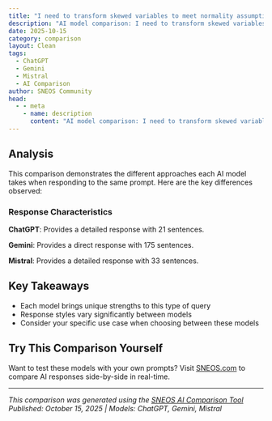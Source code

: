 ```yaml
---
title: "I need to transform skewed variables to meet normality assumptions. Help me: 1) Assess skewness and kurtosis statistics"
description: "AI model comparison: I need to transform skewed variables to meet normality assumptions. Help me: 1) Assess skewness and ..."
date: 2025-10-15
category: comparison
layout: Clean
tags:
  - ChatGPT
  - Gemini
  - Mistral
  - AI Comparison
author: SNEOS Community
head:
  - - meta
    - name: description
      content: "AI model comparison: I need to transform skewed variables to meet normality assumptions. Help me: 1) Assess skewness and kurtosis statistics..."
---
```


<ChatComparison
  title="I need to transform skewed variables to meet normality assumptions. Help me: 1) Assess skewness and kurtosis statistics"
  prompt="I need to transform skewed variables to meet normality assumptions. Help me: 1) Assess skewness and kurtosis statistics"
  :responses='{"ChatGPT": "Certainly! To assess skewness and kurtosis statistics of your variables, you\u0027ll typically perform the following steps:\n\n### Step 1: Calculate Skewness and Kurtosis\n\nSkewness indicates the asymmetry of the distribution of values in a dataset. A skewness of:\n- **0** means it\u2019s perfectly symmetrical.\n- **Positive skewness** indicates a long right tail (more values on the left).\n- **Negative skewness** indicates a long left tail (more values on the right).\n\nKurtosis measures the \u0022tailedness\u0022 of the distribution. A kurtosis of:\n- **3** indicates a normal distribution.\n- **Greater than 3** indicates heavier tails (leptokurtic).\n- **Less than 3** indicates lighter tails (platykurtic).\n\n### Step 2: Calculate using software\n\nIf you\u0027re using software like Python (with Pandas and Scipy), R, or any statistical software, you can calculate skewness and kurtosis easily.\n\n**Python Example:**\n\n\u0060\u0060\u0060python\nimport pandas as pd\nfrom scipy.stats import skew, kurtosis\n\n# Example data\ndata = pd.Series([your_data_here])\n\n# Calculate skewness and kurtosis\nskewness = skew(data)\nkurt = kurtosis(data)\n\nprint(f\u0027Skewness: {skewness}\u0027)\nprint(f\u0027Kurtosis: {kurt}\u0027)\n\u0060\u0060\u0060\n\n**R Example:**\n\n\u0060\u0060\u0060R\n# Example data\ndata \u003C- c(your_data_here)\n\n# Calculate skewness and kurtosis\nlibrary(moments)\n\nskewness_value \u003C- skewness(data)\nkurtosis_value \u003C- kurtosis(data)\n\ncat(\u0022Skewness:\u0022, skewness_value, \u0022\\n\u0022)\ncat(\u0022Kurtosis:\u0022, kurtosis_value, \u0022\\n\u0022)\n\u0060\u0060\u0060\n\n### Step 3: Interpret the Results\n\nOnce you have the skewness and kurtosis values, interpret them:\n\n- If skewness is significantly different from 0 (typically greater than \u00B11), the variable is skewed.\n- If kurtosis is significantly different from 3, it indicates a deviation from the normal distribution in terms of the tails.\n\n### Step 4: Next Steps for Transformation\n\nIf your variables are skewed, you may want to apply transformations to achieve normality. Common transformations include:\n\n- **Log Transformation:** For right skewed data.\n- **Square Root Transformation:** Works for moderately skewed data.\n- **Box-Cox Transformation:** A more general transformation for any type of skewness.\n- **Yeo-Johnson Transformation:** A modification of Box-Cox that can handle zero and negative values.\n\nAlways visualize the distribution before and after transformation (using histograms or Q-Q plots) to assess the effectiveness of the transformation.\n\nIf you need help with specific data or further analyses, feel free to share more information!", "Gemini": "You\u0027re on the right track! Assessing skewness and kurtosis is the crucial first step to determine if your variables deviate significantly from a normal distribution and thus require transformation.\n\nLet\u0027s break down what these statistics are, why they matter, how to calculate them, and how to interpret their values.\n\n---\n\n## 1. Assessing Skewness and Kurtosis Statistics\n\n### What are Skewness and Kurtosis?\n\nBoth skewness and kurtosis are descriptive statistics that help quantify the shape of a distribution.\n\n1.  **Skewness:**\n    *   **What it measures:** The degree of asymmetry of the distribution around its mean.\n    *   **Visual:** It tells you if the \u0022tail\u0022 of the distribution is longer on one side or the other.\n    *   **Types:**\n        *   **Positive Skew (Right-Skewed):** The tail on the right side of the distribution is longer or fatter than the left side. The mean is typically greater than the median. (e.g., income data, reaction times).\n        *   **Negative Skew (Left-Skewed):** The tail on the left side of the distribution is longer or fatter than the right side. The mean is typically less than the median. (e.g., test scores where most people do well, like a very easy exam).\n        *   **Zero Skew:** The distribution is perfectly symmetrical (like a normal distribution).\n\n2.  **Kurtosis:**\n    *   **What it measures:** The \u0022tailedness\u0022 of the distribution, describing the shape of the tails relative to the center. It indicates the presence of outliers.\n    *   **Important Note:** Most statistical software (and the formulas used here) compute **excess kurtosis**, where a perfectly normal distribution has an excess kurtosis of **0**. The \u0022raw\u0022 or \u0022Pearson\u0022 kurtosis (which equals 3 for a normal distribution) is less commonly reported. We\u0027ll focus on *excess kurtosis*.\n    *   **Types (Excess Kurtosis):**\n        *   **Mesokurtic (Kurtosis = 0):** The distribution has a similar peakedness and tail thickness to a normal distribution.\n        *   **Leptokurtic (Kurtosis \u003E 0):** The distribution has fatter tails and a sharper, more defined peak than a normal distribution. This often indicates more outliers than expected in a normal distribution.\n        *   **Platykurtic (Kurtosis \u003C 0):** The distribution has thinner tails and a flatter, broader peak than a normal distribution. This indicates fewer outliers than expected in a normal distribution.\n\n### Why are Skewness and Kurtosis Important for Normality?\n\nMany parametric statistical tests (like t-tests, ANOVA, linear regression) assume that the data, or more specifically, the *residuals* of the model, are normally distributed.\n\n*   **Skewness** directly violates the symmetry assumption of normality.\n*   **Kurtosis** indicates whether the \u0022tails\u0022 of your distribution are too heavy or too light compared to a normal distribution, which affects the presence and influence of extreme values.\n\nSignificant deviations in either can impact the validity of p-values and confidence intervals derived from these tests, potentially leading to incorrect conclusions.\n\n### How to Assess (Practical Steps)\n\nBefore jumping to statistics, **always start with visual inspection!** It provides immediate intuition.\n\n#### A. Visual Assessment (Highly Recommended First Step)\n\n1.  **Histograms:** Look for symmetry, the shape of the peak, and the length of the tails.\n2.  **Q-Q Plots (Quantile-Quantile Plots):** These are excellent for assessing normality. If the data is normally distributed, the points will fall approximately along a straight diagonal line.\n    *   **Skewness:** A curve in the Q-Q plot (either above or below the line) indicates skewness.\n    *   **Kurtosis:** An \u0022S\u0022 shape (points starting below, curving above, then ending below the line, or vice-versa) suggests kurtosis (heavy or light tails).\n3.  **Box Plots:** Check for the median being off-center within the box, and unequal whisker lengths (indicating skewness). Also, look for outliers (which can suggest leptokurtosis).\n\n#### B. Statistical Assessment (Calculating Skewness and Kurtosis Values)\n\nYou\u0027ll use statistical software to calculate these.\n\n**1. Using R:**\n\n\u0060\u0060\u0060R\n# Install if you haven\u0027t already\n# install.packages(\u0022e1071\u0022)\n# install.packages(\u0022psych\u0022) # Another good package for descriptive stats\n\nlibrary(e1071) # For skewness and kurtosis functions\nlibrary(psych)  # For describe() function which gives many stats\n\n# Example Data (replace with your actual data)\nset.seed(123)\ndata_normal \u003C- rnorm(1000, mean = 50, sd = 10)\ndata_pos_skew \u003C- rchisq(1000, df = 3) # Chi-squared is positively skewed\ndata_neg_skew \u003C- max(data_pos_skew) - data_pos_skew # Invert for negative skew\ndata_leptokurtic \u003C- rt(1000, df = 5) # t-distribution with low df is leptokurtic\n\n# Calculate for a normal-like distribution\nskewness(data_normal)\nkurtosis(data_normal) # Excess kurtosis\n\n# Calculate for a positively skewed distribution\nskewness(data_pos_skew)\nkurtosis(data_pos_skew)\n\n# Calculate for a negatively skewed distribution\nskewness(data_neg_skew)\nkurtosis(data_neg_skew)\n\n# Calculate for a leptokurtic distribution\nskewness(data_leptokurtic)\nkurtosis(data_leptokurtic)\n\n# Using psych package\u0027s describe() for a summary\npsych::describe(data_pos_skew)\n# Look for \u0027skew\u0027 and \u0027kurt\u0027 columns\n\u0060\u0060\u0060\n\n**2. Using Python (with pandas and scipy):**\n\n\u0060\u0060\u0060python\nimport pandas as pd\nfrom scipy.stats import skew, kurtosis\nimport numpy as np\n\n# Example Data (replace with your actual data)\nnp.random.seed(123)\ndata_normal = np.random.normal(loc=50, scale=10, size=1000)\ndata_pos_skew = np.random.chisquare(df=3, size=1000)\ndata_neg_skew = np.max(data_pos_skew) - data_pos_skew\ndata_leptokurtic = np.random.standard_t(df=5, size=1000)\n\n# Convert to pandas Series for easy methods\nseries_normal = pd.Series(data_normal)\nseries_pos_skew = pd.Series(data_pos_skew)\nseries_neg_skew = pd.Series(data_neg_skew)\nseries_leptokurtic = pd.Series(data_leptokurtic)\n\n# Calculate for a normal-like distribution\nprint(f\u0022Normal Data - Skewness: {skew(data_normal):.3f}, Kurtosis: {kurtosis(data_normal):.3f}\u0022) # SciPy default is excess kurtosis\nprint(f\u0022Normal Series - Skewness: {series_normal.skew():.3f}, Kurtosis: {series_normal.kurt():.3f}\u0022) # Pandas default is excess kurtosis\n\n# Calculate for a positively skewed distribution\nprint(f\u0022Pos Skew Data - Skewness: {skew(data_pos_skew):.3f}, Kurtosis: {kurtosis(data_pos_skew):.3f}\u0022)\nprint(f\u0022Pos Skew Series - Skewness: {series_pos_skew.skew():.3f}, Kurtosis: {series_pos_skew.kurt():.3f}\u0022)\n\n# Calculate for a negatively skewed distribution\nprint(f\u0022Neg Skew Data - Skewness: {skew(data_neg_skew):.3f}, Kurtosis: {kurtosis(data_neg_skew):.3f}\u0022)\nprint(f\u0022Neg Skew Series - Skewness: {series_neg_skew.skew():.3f}, Kurtosis: {series_neg_skew.kurt():.3f}\u0022)\n\n# Calculate for a leptokurtic distribution\nprint(f\u0022Leptokurtic Data - Skewness: {skew(data_leptokurtic):.3f}, Kurtosis: {kurtosis(data_leptokurtic):.3f}\u0022)\nprint(f\u0022Leptokurtic Series - Skewness: {series_leptokurtic.skew():.3f}, Kurtosis: {series_leptokurtic.kurt():.3f}\u0022)\n\u0060\u0060\u0060\n\n**3. Using SPSS:**\n\n1.  Go to \u0060Analyze \u003E Descriptive Statistics \u003E Frequencies...\u0060\n2.  Move your variables of interest to the \u0022Variables\u0022 box.\n3.  Click \u0022Statistics...\u0022\n4.  Check \u0060Skewness\u0060 and \u0060Kurtosis\u0060.\n5.  Click \u0022Continue\u0022 and then \u0022OK.\u0022\n6.  The output table will show the values for skewness and kurtosis. SPSS reports *excess kurtosis*.\n\n**4. Using Excel:**\n\n*   For Skewness: \u0060=SKEW(range)\u0060\n*   For Kurtosis: \u0060=KURT(range)\u0060 (This function calculates *excess* kurtosis).\n\n### Interpreting the Statistics\n\nThere are various rules of thumb for interpreting these values, but remember they are just guidelines. The impact of skewness and kurtosis also depends on your sample size and the specific statistical test you plan to use.\n\n#### A. Interpreting Skewness\n\n*   **Value of 0:** Perfectly symmetrical.\n*   **Range -0.5 to \u002B0.5:** Generally considered \u0022fairly symmetrical.\u0022 Many sources consider this range acceptable for most analyses without severe issues.\n*   **Range -1.0 to -0.5 or \u002B0.5 to \u002B1.0:** Moderately skewed. Transformations might be beneficial.\n*   **Less than -1.0 or Greater than \u002B1.0:** Highly skewed. Transformations are very likely necessary.\n\n**A More Robust Approach: Comparing to Standard Error**\n\nA more formal way is to compare the skewness (or kurtosis) value to its standard error. Most software (like SPSS) provides the standard error alongside the statistic.\n\n*   Calculate the **Z-score:** \u0060Z_skew = Skewness / SE(Skewness)\u0060\n*   If \u0060|Z_skew| \u003E 1.96\u0060 (for $\\alpha = 0.05$), the skewness is considered statistically significantly different from zero. Some researchers use \u0060|Z_skew| \u003E 2\u0060 or even \u0060|Z_skew| \u003E 3\u0060 as a more conservative threshold, especially with large sample sizes, because with very large samples, even trivial skewness can be statistically significant.\n*   **Direction:** Positive Z-score indicates positive skew, negative indicates negative skew.\n\n#### B. Interpreting Kurtosis (Excess Kurtosis)\n\n*   **Value of 0:** Mesokurtic (similar to a normal distribution).\n*   **Range -0.5 to \u002B0.5:** Generally considered \u0022acceptable\u0022 or sufficiently mesokurtic.\n*   **Greater than \u002B0.5:** Leptokurtic (heavy tails, sharper peak, more outliers than normal).\n*   **Less than -0.5:** Platykurtic (light tails, flatter peak, fewer outliers than normal).\n\n**A More Robust Approach: Comparing to Standard Error**\n\n*   Calculate the **Z-score:** \u0060Z_kurt = Kurtosis / SE(Kurtosis)\u0060\n*   If \u0060|Z_kurt| \u003E 1.96\u0060 (for $\\alpha = 0.05$), the kurtosis is considered statistically significantly different from zero. Again, \u0060|Z_kurt| \u003E 2\u0060 or \u0060|Z_kurt| \u003E 3\u0060 might be used as more conservative cutoffs.\n*   **Direction:** Positive Z-score indicates leptokurtic, negative indicates platykurtic.\n\n---\n\n### What to Look For and How to Decide\n\n1.  **Visual Inspection First:** Does the histogram look lopsided? Do the Q-Q plot points deviate significantly from the line?\n2.  **Magnitude of Skewness/Kurtosis:** How far are the values from 0? Use the rules of thumb as a guide.\n3.  **Statistical Significance (Z-score):** Is the deviation from 0 statistically significant, considering your sample size?\n4.  **Nature of Your Data \u0026 Field:** Some fields tolerate more non-normality than others.\n5.  **Robustness of Your Test:** Some tests are more robust to violations of normality than others (e.g., ANOVA is relatively robust to moderate non-normality, especially with balanced groups and large sample sizes, but not to extreme outliers).\n\n**General Guideline:** If your skewness is outside \u0060[-1, 1]\u0060 or kurtosis outside \u0060[-1, 1]\u0060 (or if the Z-scores are strongly significant), you should strongly consider transformations. If they are within \u0060[-0.5, 0.5]\u0060 or \u0060[-0.7, 0.7]\u0060, transformations might not be strictly necessary, but you could still explore them if other assumptions are violated or if you want to be extra cautious.\n\nOnce you\u0027ve assessed these, you\u0027ll move on to selecting appropriate transformations (which would be the next step in your process!).", "Mistral": "To assess skewness and kurtosis statistics for your variables, you can follow these steps:\n\n### Step 1: Load Your Data\nFirst, ensure you have your data loaded into a suitable environment, such as Python or R.\n\n#### Python (using Pandas and SciPy)\n\u0060\u0060\u0060python\nimport pandas as pd\nfrom scipy.stats import skew, kurtosis\n\n# Load your data\ndata = pd.read_csv(\u0027your_data.csv\u0027)\n\n# Assuming \u0027variable\u0027 is the column you want to assess\nvariable = data[\u0027variable\u0027]\n\n# Calculate skewness and kurtosis\nskewness = skew(variable)\nkurt = kurtosis(variable)\n\nprint(f\u0022Skewness: {skewness}\u0022)\nprint(f\u0022Kurtosis: {kurt}\u0022)\n\u0060\u0060\u0060\n\n#### R\n\u0060\u0060\u0060R\n# Load your data\ndata \u003C- read.csv(\u0027your_data.csv\u0027)\n\n# Assuming \u0027variable\u0027 is the column you want to assess\nvariable \u003C- data$variable\n\n# Calculate skewness and kurtosis\nskewness \u003C- skewness(variable)\nkurt \u003C- kurtosis(variable)\n\nprint(paste(\u0022Skewness:\u0022, skewness))\nprint(paste(\u0022Kurtosis:\u0022, kurt))\n\u0060\u0060\u0060\n\n### Step 2: Interpret the Results\n- **Skewness**: A value close to 0 indicates a symmetric distribution. Positive skewness indicates a right-skewed distribution, while negative skewness indicates a left-skewed distribution.\n- **Kurtosis**: A value close to 3 indicates a normal distribution. Higher values indicate a leptokurtic distribution (heavy tails), while lower values indicate a platykurtic distribution (light tails).\n\n### Step 3: Visualize the Distribution\nVisualizing the distribution can provide additional insights.\n\n#### Python (using Matplotlib and Seaborn)\n\u0060\u0060\u0060python\nimport matplotlib.pyplot as plt\nimport seaborn as sns\n\n# Plot histogram and Q-Q plot\nplt.figure(figsize=(12, 6))\n\nplt.subplot(1, 2, 1)\nsns.histplot(variable, kde=True)\nplt.title(\u0027Histogram\u0027)\n\nplt.subplot(1, 2, 2)\nimport statsmodels.api as sm\nsm.qqplot(variable, line=\u0027s\u0027)\nplt.title(\u0027Q-Q Plot\u0027)\n\nplt.show()\n\u0060\u0060\u0060\n\n#### R (using ggplot2)\n\u0060\u0060\u0060R\nlibrary(ggplot2)\n\n# Plot histogram\nggplot(data, aes(x=variable)) \u002B\n  geom_histogram(aes(y=..density..), bins=30, fill=\u0027blue\u0027, alpha=0.5) \u002B\n  geom_density(color=\u0027red\u0027) \u002B\n  ggtitle(\u0027Histogram\u0027)\n\n# Plot Q-Q plot\nqqnorm(variable)\nqqline(variable)\n\u0060\u0060\u0060\n\n### Step 4: Transform the Variable (if needed)\nIf the variable is significantly skewed or has high kurtosis, you may need to transform it. Common transformations include:\n\n- **Log Transformation**: Useful for right-skewed data.\n- **Square Root Transformation**: Also useful for right-skewed data.\n- **Box-Cox Transformation**: A more general transformation that can handle various types of skewness.\n\n#### Python (using SciPy for Box-Cox)\n\u0060\u0060\u0060python\nfrom scipy.stats import boxcox\n\n# Apply Box-Cox transformation\ntransformed_variable, lambda_ = boxcox(variable \u002B 1)  # Adding 1 to handle zero values\n\n# Calculate skewness and kurtosis of the transformed variable\ntransformed_skewness = skew(transformed_variable)\ntransformed_kurt = kurtosis(transformed_variable)\n\nprint(f\u0022Transformed Skewness: {transformed_skewness}\u0022)\nprint(f\u0022Transformed Kurtosis: {transformed_kurt}\u0022)\n\u0060\u0060\u0060\n\n#### R (using MASS for Box-Cox)\n\u0060\u0060\u0060R\nlibrary(MASS)\n\n# Apply Box-Cox transformation\ntransformed_variable \u003C- BoxCox(variable \u002B 1, lambda = seq(-5, 5, by=0.1))\n\n# Calculate skewness and kurtosis of the transformed variable\ntransformed_skewness \u003C- skewness(transformed_variable$x)\ntransformed_kurt \u003C- kurtosis(transformed_variable$x)\n\nprint(paste(\u0022Transformed Skewness:\u0022, transformed_skewness))\nprint(paste(\u0022Transformed Kurtosis:\u0022, transformed_kurt))\n\u0060\u0060\u0060\n\nBy following these steps, you can assess the skewness and kurtosis of your variables and apply appropriate transformations to meet normality assumptions."}' published-date="{DateTime.UtcNow:HH:mm}"
/>

## Analysis

This comparison demonstrates the different approaches each AI model takes when responding to the same prompt. Here are the key differences observed:

### Response Characteristics

**ChatGPT**: Provides a detailed response with 21 sentences. 

**Gemini**: Provides a direct response with 175 sentences. 

**Mistral**: Provides a detailed response with 33 sentences. 

## Key Takeaways

- Each model brings unique strengths to this type of query
- Response styles vary significantly between models
- Consider your specific use case when choosing between these models

## Try This Comparison Yourself

Want to test these models with your own prompts? Visit [SNEOS.com](https://sneos.com) to compare AI responses side-by-side in real-time.

---

*This comparison was generated using the [SNEOS AI Comparison Tool](https://sneos.com)*
*Published: October 15, 2025 | Models: ChatGPT, Gemini, Mistral*
